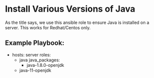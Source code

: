 Install Various Versions of Java 
=========

As the title says, we use this ansible role to ensure Java is installed on a server. This works for Redhat/Centos only. 

Example Playbook:
----------

- hosts: server
  roles:
    - java
      java_packages:
        - java-1.8.0-openjdk
	- java-11-openjdk
       

